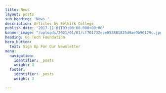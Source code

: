 ```yaml
---
title: News
layout: posts
sub_heading: 'News '
description: Articles by Belkirk College
publish_date: '2017-11-01T03:00:00.000+00:00'
banner_image: "/uploads/2021/01/01/cf701732ece053881825d9ae9b96129c.jpg"
heading: Go Tech Foundation
hero_button:
  text: Sign Up For Our Newsletter
menu:
  navigation:
    identifier: _posts
    weight: 3
  footer:
    identifier: _posts
    weight: 3

---
```


